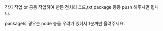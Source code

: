 각자 작업 or 공동 작업하여 만든 전처리 코드,txt,package 등등 push 해주시면 됩니다.  
  
package의 경우는 node 충돌 우려가 있어서 1분꺼만 올려주세요. 
  

